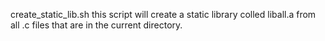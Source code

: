 create_static_lib.sh this script will create a static library colled liball.a from all .c files that are in the current directory.
